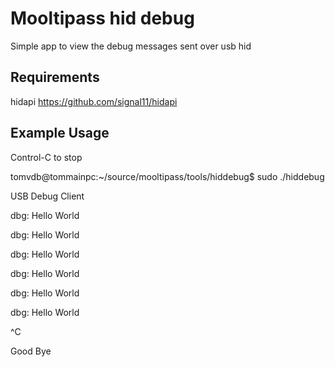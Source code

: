 Mooltipass hid debug
====================

Simple app to view the debug messages sent over usb hid

Requirements
------------

hidapi https://github.com/signal11/hidapi

Example Usage
-------------

Control-C to stop

tomvdb@tommainpc:~/source/mooltipass/tools/hiddebug$ sudo ./hiddebug 

USB Debug Client

dbg: Hello World

dbg: Hello World

dbg: Hello World

dbg: Hello World

dbg: Hello World

dbg: Hello World

^C

Good Bye

